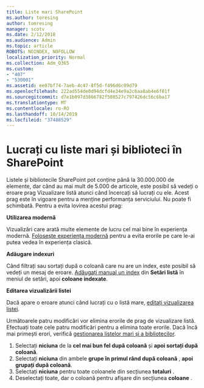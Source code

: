 ```yaml
---
title: Liste mari SharePoint
ms.author: toresing
author: tomresing
manager: scotv
ms.date: 2/12/2018
ms.audience: Admin
ms.topic: article
ROBOTS: NOINDEX, NOFOLLOW
localization_priority: Normal
ms.collection: Adm_O365
ms.custom:
- "407"
- "530001"
ms.assetid: ee07bf74-7aeb-4c47-8f5d-f496d6c09d79
ms.openlocfilehash: 222ad554de0d94dcfd4e34e9a2c6aa8ab4e6f81f
ms.sourcegitcommit: d7e1b097d3866782f508527c797426dc56c6ba17
ms.translationtype: MT
ms.contentlocale: ro-RO
ms.lasthandoff: 10/14/2019
ms.locfileid: "37488529"
---
```

# <a name="work-with-large-lists-and-libraries-in-sharepoint"></a>Lucrați cu liste mari și biblioteci în SharePoint

Listele și bibliotecile SharePoint pot conține până la 30.000.000 de elemente, dar când au mai mult de 5.000 de articole, este posibil să vedeți o eroare prag Vizualizare listă atunci când încercați să lucrați cu ele. Acest prag este în vigoare pentru a menține performanța serviciului. Nu poate fi schimbată. Pentru a evita lovirea acestui prag:

**Utilizarea modernă**

Vizualizări care arată multe elemente de lucru cel mai bine în experiența modernă. [Folosește experiența modernă](https://support.office.com/article/66dac24b-4177-4775-bf50-3d267318caa9) pentru a evita erorile pe care le-ai putea vedea în experiența clasică.

**Adăugare indexuri**

Când filtrați sau sortați după o coloană care nu are un index, este posibil să vedeți un mesaj de eroare. [Adăugați manual un index](https://support.office.com/article/f3f00554-b7dc-44d1-a2ed-d477eac463b0) din **Setări listă** în meniul de setări, apoi **coloane indexate**.

**Editarea vizualizării listei**

Dacă apare o eroare atunci când lucrați cu o listă mare, [editați vizualizarea listei](https://support.office.com/article/15916903-e79a-423f-b4e2-02d37e1ff372).

Următoarele patru modificări vor elimina erorile de prag de vizualizare listă. Efectuați toate cele patru modificări pentru a elimina toate erorile. Dacă încă mai primești erori, verifică [gestionarea listelor mari și a bibliotecilor](https://support.office.com/article/B8588DAE-9387-48C2-9248-C24122F07C59).

1. Selectați **niciuna** de la **cel mai bun fel după coloană** și **apoi sortați după coloană**.
2. Selectați **niciuna** din ambele **grupe în primul rând după coloană** , **apoi grupați după coloană**.
3. Selectați **niciuna** pentru toate coloanele din secțiunea **totaluri** .
4. Deselectați toate, dar o coloană pentru afișare din secțiunea **coloane** .

